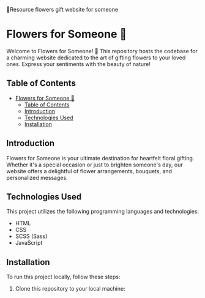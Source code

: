 💐Resource flowers gift website for someone

# Flowers for Someone 🌸

Welcome to Flowers for Someone! 🌼 This repository hosts the codebase for a charming website dedicated to the art of gifting flowers to your loved ones. Express your sentiments with the beauty of nature!

## Table of Contents
- [Flowers for Someone 🌸](#flowers-for-someone-)
  - [Table of Contents](#table-of-contents)
  - [Introduction](#introduction)
  - [Technologies Used](#technologies-used)
  - [Installation](#installation)

## Introduction

Flowers for Someone is your ultimate destination for heartfelt floral gifting. Whether it's a special occasion or just to brighten someone's day, our website offers a delightful of flower arrangements, bouquets, and personalized messages.

## Technologies Used

This project utilizes the following programming languages and technologies:
- HTML
- CSS
- SCSS (Sass)
- JavaScript

## Installation

To run this project locally, follow these steps:

1. Clone this repository to your local machine:

